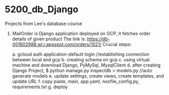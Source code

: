 # 5200_db_Django
Projects from Lee's database course

1. MailOrder is Django application deployed on GCP, it fetches order details of given product
   The link is: https://db-001602988.wl.r.appspot.com/orders/1021/
   Crucial steps:
   
   a. gcloud auth application-default login  //establishing connection between local and gcp
   b. creating schema on gcp
   c. using virtual machine and download Django, PyMySql, MysqlClient
   d. after creating Django Project, $ python manage.py inspectdb > models.py  //auto generate models
   e. update settings, create views, create templates, and update URL
   f. copy paste, main, app.yaml, noxfile_config.py, requirements.txt
   g. deploy
                   
